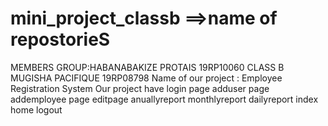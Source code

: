 # mini_project_classb  ==>name of repostorieS
MEMBERS GROUP:HABANABAKIZE PROTAIS 19RP10060  CLASS B
MUGISHA PACIFIQUE  19RP08798
Name of our project : Employee Registration System
  Our project have login page
  adduser page
  addemployee page
  editpage 
  anuallyreport
  monthlyreport
  dailyreport
  index 
  home
  logout
